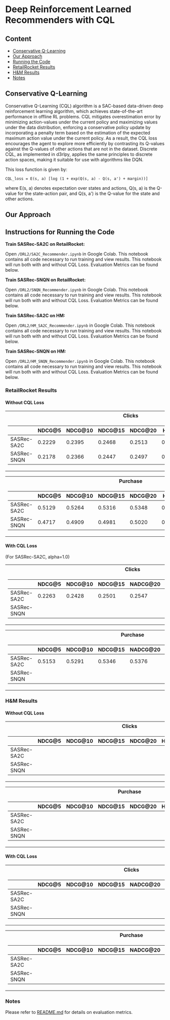 # Deep Reinforcement Learned Recommenders with CQL
## Content
- [Conservative Q-Learning](#conservative-q-learning)
- [Our Approach](#our-approach)
- [Running the Code](#instructions-for-running-the-code)
- [RetailRocket Results](#retailrocket-results)
- [H&M Results](#hm-results)
- [Notes](#notes)

## Conservative Q-Learning
Conservative Q-Learning (CQL) algorithm is a SAC-based data-driven deep reinforcement learning algorithm, which achieves state-of-the-art performance in offline RL problems. CQL mitigates overestimation error by minimizing action-values under the current policy and maximizing values under the data distribution, enforcing a conservative policy update by incorporating a penalty term based on the estimation of the expected maximum action value under the current policy. As a result, the CQL loss encourages the agent to explore more efficiently by contrasting its Q-values against the Q-values of other actions that are not in the dataset. Discrete CQL, as implemented in d3rlpy, applies the same principles to discrete action spaces, making it suitable for use with algorithms like DQN.

This loss function is given by:

```
CQL_loss = E(s, a) [log (1 + exp(Q(s, a) - Q(s, a') + margin))]
```
where E(s, a) denotes expectation over states and actions, Q(s, a) is the Q-value for the state-action pair, and Q(s, a') is the Q-value for the state and other actions. 

## Our Approach


## Instructions for Running the Code

**Train SASRec-SA2C on RetailRocket:**

Open `/DRL2/SA2C_Recommender.ipynb` in Google Colab. This notebook contains all code necessary to run training and view results. This notebook will run both with and without CQL Loss. Evaluation Metrics can be found below.

**Train SASRec-SNQN on RetailRocket:**

Open `/DRL2/SNQN_Recommender.ipynb` in Google Colab. This notebook contains all code necessary to run training and view results. This notebook will run both with and without CQL Loss. Evaluation Metrics can be found below.

**Train SASRec-SA2C on HM:**

Open `/DRL2/HM_SA2C_Recommender.ipynb` in Google Colab. This notebook contains all code necessary to run training and view results. This notebook will run both with and without CQL Loss. Evaluation Metrics can be found below.

**Train SASRec-SNQN on HM:**

Open `/DRL2/HM_SNQN_Recommender.ipynb` in Google Colab. This notebook contains all code necessary to run training and view results. This notebook will run both with and without CQL Loss. Evaluation Metrics can be found below.

### RetailRocket Results

#### Without CQL Loss

<table>
<tr><th> Clicks </th>
<tr><td>

|    |NDCG@5|NDCG@10|NDCG@15|NDCG@20|HR@5|HR@10|HR@15|HR@20|
|----|------|-------|-------|-------|----|-----|-----|-----|
|SASRec-SA2C|0.2229|0.2395|0.2468|0.2513|0.2833|0.3344|0.3622|0.3812
|SASRec-SNQN|0.2178|0.2366|0.2447|0.2497|0.2839|0.3415|0.3722|0.3931
</td></tr> </table>

<table>
<tr><th> Purchase </th>
<tr><td>

|    |NDCG@5|NDCG@10|NDCG@15|NDCG@20|HR@5|HR@10|HR@15|HR@20|
|----|------|-------|-------|--------|----|-----|-----|-----|
|SASRec-SA2C|0.5129|0.5264|0.5316|0.5348|0.5903|0.6318|0.6514|0.6648
|SASRec-SNQN|0.4717|0.4909|0.4981|0.5020|0.5710|0.6302|0.6572|0.6741
</td></tr> </table>

#### With CQL Loss 
(For SASRec-SA2C, alpha=1.0)

<table>
<tr><th> Clicks </th>
<tr><td>

|    |NDCG@5|NDCG@10|NDCG@15|NADCG@20|HR@5|HR@10|HR@15|HR@20|
|----|------|-------|-------|--------|----|-----|-----|-----|
|SASRec-SA2C|0.2263|0.2428|0.2501|0.2547|0.2879|0.3386|0.3663|0.3857
|SASRec-SNQN||||||||
</td></tr> </table>

<table>
<tr><th> Purchase </th>
<tr><td>

|    |NDCG@5|NDCG@10|NDCG@15|NADCG@20|HR@5|HR@10|HR@15|HR@20|
|----|------|-------|-------|--------|----|-----|-----|-----|
|SASRec-SA2C|0.5153|0.5291|0.5346|0.5376|0.5961|0.6384|0.6593|0.6721
|SASRec-SNQN||||||||
</td></tr> </table>

### H&M Results

#### Without CQL Loss

<table>
<tr><th> Clicks </th>
<tr><td>

|    |NDCG@5|NDCG@10|NDCG@15|NDCG@20|HR@5|HR@10|HR@15|HR@20|
|----|------|-------|-------|--------|----|-----|-----|-----|
|SASRec-SA2C||||||||
|SASRec-SNQN||||||||
</td></tr> </table>

<table>
<tr><th> Purchase </th>
<tr><td>

|    |NDCG@5|NDCG@10|NDCG@15|NDCG@20|HR@5|HR@10|HR@15|HR@20|
|----|------|-------|-------|--------|----|-----|-----|-----|
|SASRec-SA2C||||||||
|SASRec-SNQN||||||||
</td></tr> </table>

#### With CQL Loss

<table>
<tr><th> Clicks </th>
<tr><td>

|    |NDCG@5|NDCG@10|NDCG@15|NADCG@20|HR@5|HR@10|HR@15|HR@20|
|----|------|-------|-------|--------|----|-----|-----|-----|
|SASRec-SA2C||||||||
|SASRec-SNQN||||||||
</td></tr> </table>

<table>
<tr><th> Purchase </th>
<tr><td>

|    |NDCG@5|NDCG@10|NDCG@15|NADCG@20|HR@5|HR@10|HR@15|HR@20|
|----|------|-------|-------|--------|----|-----|-----|-----|
|SASRec-SA2C||||||||
|SASRec-SNQN||||||||
</td></tr> </table>

### Notes
Please refer to [README.md](https://github.com/szheng3/recommendation-system/blob/main/README.md) for details on evaluation metrics.